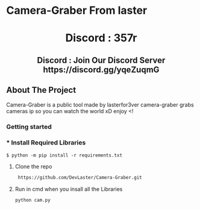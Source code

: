 # Camera-Graber From laster

<h1 align="center"> Discord : 357r</h1>
<h2 align="center"> Discord : Join Our Discord Server https://discord.gg/yqeZuqmG</h2>

## About The Project
Camera-Graber is a public tool made by lasterfor3ver camera-graber grabs cameras ip so you can watch the world xD enjoy <!



### Getting started

### * Install Required Libraries
    
    $ python -m pip install -r requirements.txt


1. Clone the repo
   ```sh
    https://github.com/DevLaster/Camera-Graber.git
   ```
2. Run in cmd when you insall all the Libraries
   ```
   python cam.py
   ```

 <!--INSTALLION -->

 

